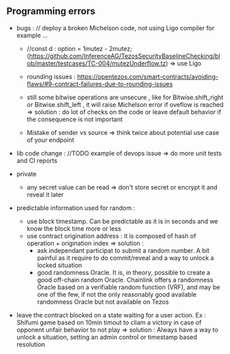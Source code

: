 ## Programming errors

- bugs : // deploy a broken Michelson code, not using Ligo compiler for example ...

  - //const d : option<tez> = 1mutez - 2mutez; (https://github.com/InferenceAG/TezosSecurityBaselineChecking/blob/master/testcases/TC-004/mutezUnderflow.tz)
    => use Ligo
  - rounding issues : https://opentezos.com/smart-contracts/avoiding-flaws/#9-contract-failures-due-to-rounding-issues
  - still some bitwise operations are unsecure , like for Bitwise.shift_right or Bitwise.shift_left , it will raise Michelson error if oveflow is reached
    => solution : do lot of checks on the code or leave default behavior if the consequence is not important

  - Mistake of sender vs source
    => think twice about potential use case of your endpoint

- lib code change : //TODO example of devops issue
  => do more unit tests and CI reports

- private
  - any secret value can be read
    => don't store secret or encrypt it and reveal it later
- predictable information used for random :

  - use block timestamp. Can be predictable as it is in seconds and we know the block time more or less
  - use contract origination address : it is composed of hash of operation + origination index
    => solution :
    - ask independant participat to submit a random number. A bit painful as it require to do commit/reveal and a way to unlock a locked situation
    - good randomness Oracle. It is, in theory, possible to create a good off-chain random Oracle. Chainlink offers a randomness Oracle based on a verifiable random function (VRF), and may be one of the few, if not the only reasonably good available randomness Oracle but not available on Tezos

- leave the contract blocked on a state waiting for a user action. Ex : Shifumi game based on 10min timout to cliam a victory in case of opponent unfair behavior to not play
  => solution : Always have a way to unlock a situation, setting an admin control or timestamp based resolution

